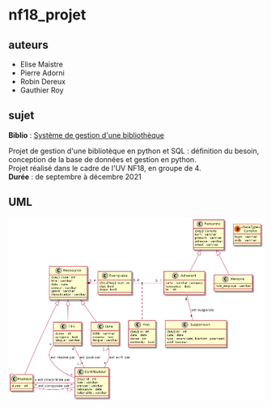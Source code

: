 # nf18_projet

## auteurs

 - Elise Maistre
 - Pierre Adorni
 - Robin Dereux
 - Gauthier Roy

## sujet

**Biblio** : 
<u> Système de gestion d'une bibliothèque </u>

Projet de gestion d'une bibliotèque en python et SQL : définition du besoin, conception de la base de données et gestion en python.  
Projet réalisé dans le cadre de l'UV NF18, en groupe de 4.  
**Durée** : de septembre à décembre 2021

## UML

![Le diagramme UML est cassé.](UML.png)

